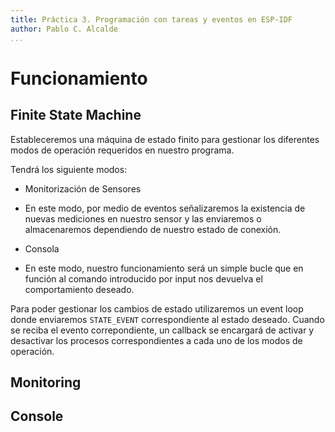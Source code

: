 ```yaml
---
title: Práctica 3. Programación con tareas y eventos en ESP-IDF
author: Pablo C. Alcalde
...
```

# Funcionamiento

## Finite State Machine

Estableceremos una máquina de estado finito para gestionar los diferentes modos de operación requeridos en nuestro programa.

Tendrá los siguiente modos:
- Monitorización de Sensores
 + En este modo, por medio de eventos señalizaremos la existencia de nuevas mediciones en nuestro sensor y las enviaremos o almacenaremos dependiendo de nuestro estado de conexión.
- Consola
 + En este modo, nuestro funcionamiento será un simple bucle que en función al comando introducido por input nos devuelva el comportamiento deseado.

Para poder gestionar los cambios de estado utilizaremos un event loop donde enviaremos `STATE_EVENT` correspondiente al estado deseado.
Cuando se reciba el evento correpondiente, un callback se encargará de activar y desactivar los procesos correspondientes a cada uno de los modos de operación.

## Monitoring

## Console

